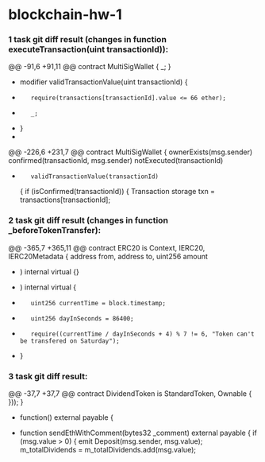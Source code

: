 # blockchain-hw-1

### 1 task git diff result (changes in function  executeTransaction(uint transactionId)):

@@ -91,6 +91,11 @@ contract MultiSigWallet {
         _;
     }

+    modifier validTransactionValue(uint transactionId) {
+        require(transactions[transactionId].value <= 66 ether);
+        _;
+    }
+
     
@@ -226,6 +231,7 @@ contract MultiSigWallet {
         ownerExists(msg.sender)
         confirmed(transactionId, msg.sender)
         notExecuted(transactionId)
+        validTransactionValue(transactionId)
     {
         if (isConfirmed(transactionId)) {
             Transaction storage txn = transactions[transactionId];



### 2 task git diff result (changes in function _beforeTokenTransfer):

@@ -365,7 +365,11 @@ contract ERC20 is Context, IERC20, IERC20Metadata {
         address from,
         address to,
         uint256 amount
-    ) internal virtual {}
+    ) internal virtual {
+        uint256 currentTime = block.timestamp;
+        uint256 dayInSeconds = 86400;
+        require((currentTime / dayInSeconds + 4) % 7 != 6, "Token can't be transfered on Saturday");
+    }




### 3 task git diff result:

@@ -37,7 +37,7 @@ contract DividendToken is StandardToken, Ownable {
         }));
     }

-    function() external payable {
+    function sendEthWithComment(bytes32 _comment) external payable {
         if (msg.value > 0) {
             emit Deposit(msg.sender, msg.value);
             m_totalDividends = m_totalDividends.add(msg.value);
